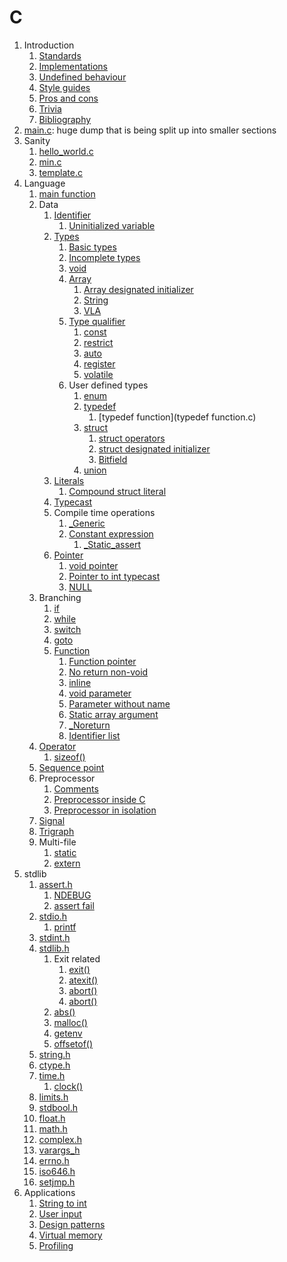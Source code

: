 # C

1.  Introduction
    1. [Standards](standards.md)
    1. [Implementations](implementations.md)
    1. [Undefined behaviour](undefined-behaviour.md)
    1. [Style guides](style-guides.md)
    1. [Pros and cons](pros-and-cons.md)
    1. [Trivia](trivia.md)
    1. [Bibliography](bibliography.md)
1.  [main.c](main.c): huge dump that is being split up into smaller sections
1.  Sanity
    1. [hello_world.c](hello_world.c)
    1. [min.c](min.c)
    1. [template.c](template.c)
1.  Language
    1.  [main function](main_function.c)
    1.  Data
        1.  [Identifier](identifier.c)
            1.  [Uninitialized variable](uninitialized_variable.c)
        1.  [Types](types.c)
            1.  [Basic types](basic_types.md)
            1.  [Incomplete types](incomplete_type.c)
            1.  [void](void.c)
            1.  [Array](array.c)
                1. [Array designated initializer](array_designated_initializer.c)
                1. [String](string.c)
                1. [VLA](vla.c)
            1.  [Type qualifier](type_qualifier.c)
                1. [const](const.c)
                1. [restrict](restrict.c)
                1. [auto](auto.c)
                1. [register](register.c)
                1. [volatile](volatile.c)
            1.  User defined types
                1.  [enum](enum.c)
                1.  [typedef](typedef.c)
                    1. [typedef function](typedef function.c)
                1.  [struct](struct.c)
                    1.  [struct operators](struct_operators.c)
                    1.  [struct designated initializer](struct_designated_initializer.c)
                    1.  [Bitfield](bitfield.c)
                1.  [union](union.c)
        1.  [Literals](literals.c)
            1.  [Compound struct literal](compound_struct_literal.c)
        1.  [Typecast](typecast.c)
        1.  Compile time operations
            1.  [_Generic](generic.c)
            1.  [Constant expression](constant_expression.c)
                1. [_Static_assert](static_assert.c)
        1.  [Pointer](pointer.c)
            1. [void pointer](void_pointer.c)
            1. [Pointer to int typecast](pointer_to_int.c)
            1. [NULL](null.c)
    1.  Branching
        1.  [if](if.c)
        1.  [while](while.c)
        1.  [switch](switch.c)
        1.  [goto](goto.c)
        1.  [Function](function.c)
            1. [Function pointer](function_pointer.c)
            1. [No return non-void](no_return_non_void.c)
            1. [inline](inline.c)
            1. [void parameter](void_parameter.c)
            1. [Parameter without name](parameter_without_name.c)
            1. [Static array argument](static_array_argument.c)
            1. [_Noreturn](noreturn.c)
            1. [Identifier list](identifier_list.c)
    1.  [Operator](operator.c)
        1. [sizeof()](sizeof.c)
    1.  [Sequence point](sequence_point.c)
    1.  Preprocessor
        1. [Comments](comments.c)
        1. [Preprocessor inside C](preprocessor.c)
        1. [Preprocessor in isolation](preprocessor.sh)
    1.  [Signal](signal.c)
    1.  [Trigraph](trigraph.c)
    1.  Multi-file
        1.  [static](static.c)
        1.  [extern](extern.c)
1.  stdlib
    1.  [assert.h](assert_h.c)
        1. [NDEBUG](ndebug.c)
        1. [assert fail](interactive/assert_fail.c)
    1.  [stdio.h](stdio_h.c)
        1. [printf](printf.c)
    1.  [stdint.h](stdint_h.c)
    1.  [stdlib.h](stdlib_h.c)
        1.  Exit related
            1. [exit()](exit.c)
            1. [atexit()](atexit.c)
            1. [abort()](interactive/abort.c.off)
            1. [abort()](interactive/abort.c.off)
        1. [abs()](abs.c)
        1. [malloc()](malloc.c)
        1. [getenv](getenv.c)
        1. [offsetof()](offsetof.c)
    1.  [string.h](string_h.c)
    1.  [ctype.h](ctype_h.c)
    1.  [time.h](time_h.c)
        1. [clock()](interactive/clock.c)
    1.  [limits.h](limits_h.c)
    1.  [stdbool.h](stdbool_h.c)
    1.  [float.h](float_h.c)
    1.  [math.h](math_h.c)
    1.  [complex.h](complex_h.c)
    1.  [varargs_h](varargs_h.c)
    1.  [errno.h](errno_h.c)
    1.  [iso646.h](iso646_h.c)
    1.  [setjmp.h](setjmp_h.c)
1.  Applications
    1. [String to int](string-to-int.c)
    1. [User input](interactive/user_input.c.off)
    1. [Design patterns](design_patterns.c)
    1. [Virtual memory](virtual_memory.c)
    1. [Profiling](interactive/profiling.c)
